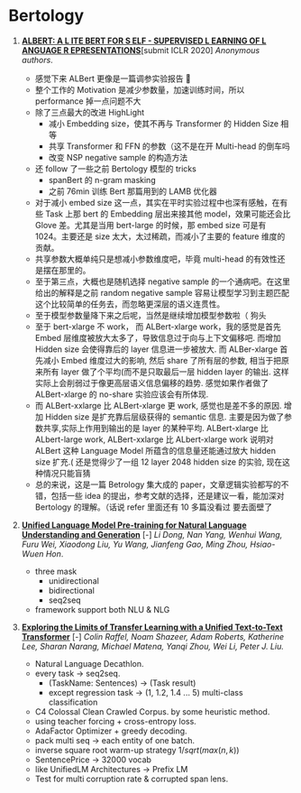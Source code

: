 # Bertology

1. [**ALBERT: A L ITE BERT FOR S ELF - SUPERVISED L EARNING OF L ANGUAGE R EPRESENTATIONS**](https://github.com/iofu728/PaperRead/blob/master/paper/NLP/Bertology/ALBert.pdf)[submit ICLR 2020] _Anonymous authors_.

   - 感觉下来 ALBert 更像是一篇调参实验报告 🍋
   - 整个工作的 Motivation 是减少参数量，加速训练时间，所以 performance 掉一点问题不大
   - 除了三点最大的改进 HighLight
     - 减小 Embedding size，使其不再与 Transformer 的 Hidden Size 相等
     - 共享 Transformer 和 FFN 的参数（这不是在开 Multi-head 的倒车吗
     - 改变 NSP negative sample 的构造方法
   - 还 follow 了一些之前 Bertology 模型的 tricks
     - spanBert 的 n-gram masking
     - 之前 76min 训练 Bert 那篇用到的 LAMB 优化器
   - 对于减小 embed size 这一点，其实在平时实验过程中也深有感触，在有些 Task 上那 bert 的 Embedding 层出来接其他 model，效果可能还会比 Glove 差。尤其是当用 bert-large 的时候，那 embed size 可是有 1024。主要还是 size 太大，太过稀疏，而减小了主要的 feature 维度的贡献。
   - 共享参数大概单纯只是想减小参数维度吧，毕竟 multi-head 的有效性还是摆在那里的。
   - 至于第三点，大概也是随机选择 negative sample 的一个通病吧。在这里给出的解释是之前 random negative sample 容易让模型学习到主题匹配这个比较简单的任务去，而忽略更深层的语义连贯性。
   - 至于模型参数量降下来之后呢，当然是继续增加模型参数啦（ 狗头
   - 至于 bert-xlarge 不 work， 而 ALBert-xlarge work，我的感觉是首先 Embed 层维度被放大太多了，导致信息过于向与上下文偏移吧. 而增加 Hidden size 会使得靠后的 layer 信息进一步被放大. 而 ALBer-xlarge 首先减小 Embed 维度过大的影响, 然后 share 了所有层的参数, 相当于把原来所有 layer 做了个平均(而不是只取最后一层 hidden layer 的输出. 这样实际上会削弱过于像更高层语义信息偏移的趋势. 感觉如果作者做了 ALBert-xlarge 的 no-share 实验应该会有所体现.
   - 而 ALBert-xxlarge 比 ALBert-xlarge 更 work, 感觉也是差不多的原因. 增加 Hidden size 是扩充靠后层级获得的 semantic 信息. 主要是因为做了参数共享,实际上作用到输出的是 layer 的某种平均. ALBert-xlarge 比 ALbert-large work, ALBert-xxlarge 比 ALbert-xlarge work 说明对 ALBert 这种 Language Model 所蕴含的信息量还能通过放大 hidden size 扩充.( 还是觉得少了一组 12 layer 2048 hidden size 的实验, 现在这种情况只能盲猜
   - 总的来说，这是一篇 Betrology 集大成的 paper，文章逻辑实验都写的不错，包括一些 idea 的提出，参考文献的选择，还是建议一看，能加深对 Bertology 的理解。（话说 refer 里面还有 10 多篇没看过 要去面壁了

2. [**Unified Language Model Pre-training for Natural Language Understanding and Generation**](https://github.com/iofu728/PaperRead/blob/master/paper/NLP/Bertology/UniLM.pdf) [-] _Li Dong, Nan Yang, Wenhui Wang, Furu Wei, Xiaodong Liu, Yu Wang, Jianfeng Gao, Ming Zhou, Hsiao-Wuen Hon_.
   - three mask
     - unidirectional
     - bidirectional
     - seq2seq
   - framework support both NLU & NLG
3. [**Exploring the Limits of Transfer Learning with a Unified Text-to-Text Transformer**](https://github.com/iofu728/PaperRead/blob/master/paper/NLP/Bertology/T5.pdf) [-] _Colin Raffel, Noam Shazeer, Adam Roberts, Katherine Lee, Sharan Narang, Michael Matena, Yanqi Zhou, Wei Li, Peter J. Liu._
   - Natural Language Decathlon.
   - every task -> seq2seq.
     - (TaskName: Sentences) -> (Task result)
     - except regression task -> (1, 1.2, 1.4 ... 5) multi-class classification
   - C4 Colossal Clean Crawled Corpus. by some heuristic method.
   - using teacher forcing + cross-entropy loss.
   - AdaFactor Optimizer + greedy decoding.
   - pack multi seq -> each entity of one batch.
   - inverse square root warm-up strategy $1/sqrt(max(n, k))$
   - SentencePrice -> 32000 vocab
   - like UnifiedLM Architectures -> Prefix LM
   - Test for multi corruption rate & corrupted span lens.
